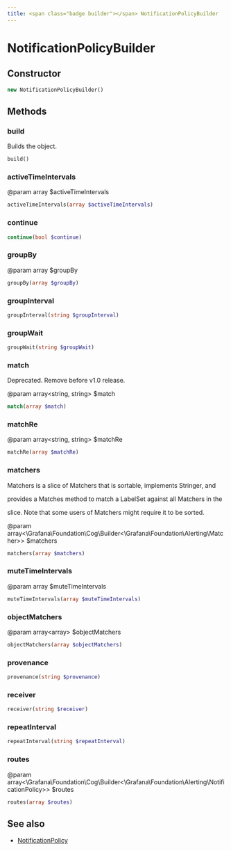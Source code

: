 ```yaml
---
title: <span class="badge builder"></span> NotificationPolicyBuilder
---
```

# <span class="badge builder"></span> NotificationPolicyBuilder

## Constructor

```php
new NotificationPolicyBuilder()
```
## Methods

### <span class="badge object-method"></span> build

Builds the object.

```php
build()
```

### <span class="badge object-method"></span> activeTimeIntervals

@param array<string> $activeTimeIntervals

```php
activeTimeIntervals(array $activeTimeIntervals)
```

### <span class="badge object-method"></span> continue

```php
continue(bool $continue)
```

### <span class="badge object-method"></span> groupBy

@param array<string> $groupBy

```php
groupBy(array $groupBy)
```

### <span class="badge object-method"></span> groupInterval

```php
groupInterval(string $groupInterval)
```

### <span class="badge object-method"></span> groupWait

```php
groupWait(string $groupWait)
```

### <span class="badge object-method"></span> match

Deprecated. Remove before v1.0 release.

@param array<string, string> $match

```php
match(array $match)
```

### <span class="badge object-method"></span> matchRe

@param array<string, string> $matchRe

```php
matchRe(array $matchRe)
```

### <span class="badge object-method"></span> matchers

Matchers is a slice of Matchers that is sortable, implements Stringer, and

provides a Matches method to match a LabelSet against all Matchers in the

slice. Note that some users of Matchers might require it to be sorted.

@param array<\Grafana\Foundation\Cog\Builder<\Grafana\Foundation\Alerting\Matcher>> $matchers

```php
matchers(array $matchers)
```

### <span class="badge object-method"></span> muteTimeIntervals

@param array<string> $muteTimeIntervals

```php
muteTimeIntervals(array $muteTimeIntervals)
```

### <span class="badge object-method"></span> objectMatchers

@param array<array<string>> $objectMatchers

```php
objectMatchers(array $objectMatchers)
```

### <span class="badge object-method"></span> provenance

```php
provenance(string $provenance)
```

### <span class="badge object-method"></span> receiver

```php
receiver(string $receiver)
```

### <span class="badge object-method"></span> repeatInterval

```php
repeatInterval(string $repeatInterval)
```

### <span class="badge object-method"></span> routes

@param array<\Grafana\Foundation\Cog\Builder<\Grafana\Foundation\Alerting\NotificationPolicy>> $routes

```php
routes(array $routes)
```

## See also

 * <span class="badge object-type-class"></span> [NotificationPolicy](./object-NotificationPolicy.md)
